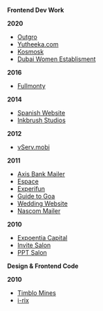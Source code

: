 **Frontend Dev Work**

**2020**
 - [Outgro](https://outgro.in/)
 - [Yutheeka.com](https://yutheeka.com/)  
 - [Kosmosk](https://kosmosk.in/)
 - [Dubai Women Establisment](https://dwe.gov.ae/en/dwe-initiatives)

**2016**
 - [Fullmonty](https://preview.dev.vailancio.com/static/fullmonty/)

**2014**
 - [Spanish Website](https://preview.dev.vailancio.com/spanish_site/)
 - [Inkbrush Studios](https://preview.dev.vailancio.com/static/inkbrush/)

**2012**
- [vServ.mobi](https://preview.dev.vailancio.com/static/vserv/)

**2011**
 - [Axis Bank Mailer](https://preview.dev.vailancio.com/static/axis-mailer/)
 - [Espace](https://preview.dev.vailancio.com/static/espace/)
 - [Experifun](https://preview.dev.vailancio.com/static/experifun/) 
 - [Guide to Goa](https://preview.dev.vailancio.com/static/guide_to_goa/) 
 - [Wedding Website](https://preview.dev.vailancio.com/static/wedding/)
 - [Nascom Mailer](https://preview.dev.vailancio.com/static/nascom_mailer/mailer.html)

**2010**

 - [Expoentia Capital](https://preview.dev.vailancio.com/staticexpo)
 - [Invite Salon](https://preview.dev.vailancio.com/invite_salon_v2/)
 - [PPT Salon](https://preview.dev.vailancio.com/pptsalon/)


**Design & Frontend Code**


**2010**
 - [Timblo Mines](https://preview.dev.vailancio.com/timblomines/)
 - [i-rix](#)

<!--stackedit_data:
eyJoaXN0b3J5IjpbNjAyNDg3OTgsNTg2MTQzNjM3LDEwODc5Nz
gzNDksOTQxNzAyMzc4LDExOTc5NDcyNzgsMTUxNjIzMTcyNSwt
MTY2MjkxMDE1NF19
-->